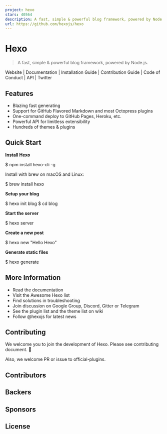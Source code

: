 ```yaml
---
project: hexo
stars: 40564
description: A fast, simple & powerful blog framework, powered by Node.js.
url: https://github.com/hexojs/hexo
---
```


Hexo
====

> A fast, simple & powerful blog framework, powered by Node.js.

Website | Documentation | Installation Guide | Contribution Guide | Code of Conduct | API | Twitter

Features
--------

-   Blazing fast generating
-   Support for GitHub Flavored Markdown and most Octopress plugins
-   One-command deploy to GitHub Pages, Heroku, etc.
-   Powerful API for limitless extensibility
-   Hundreds of themes & plugins

Quick Start
-----------

**Install Hexo**

$ npm install hexo-cli -g

Install with brew on macOS and Linux:

$ brew install hexo

**Setup your blog**

$ hexo init blog
$ cd blog

**Start the server**

$ hexo server

**Create a new post**

$ hexo new "Hello Hexo"

**Generate static files**

$ hexo generate

More Information
----------------

-   Read the documentation
-   Visit the Awesome Hexo list
-   Find solutions in troubleshooting
-   Join discussion on Google Group, Discord, Gitter or Telegram
-   See the plugin list and the theme list on wiki
-   Follow @hexojs for latest news

Contributing
------------

We welcome you to join the development of Hexo. Please see contributing document. 🤗

Also, we welcome PR or issue to official-plugins.

Contributors
------------

Backers
-------

Sponsors
--------

License
-------
